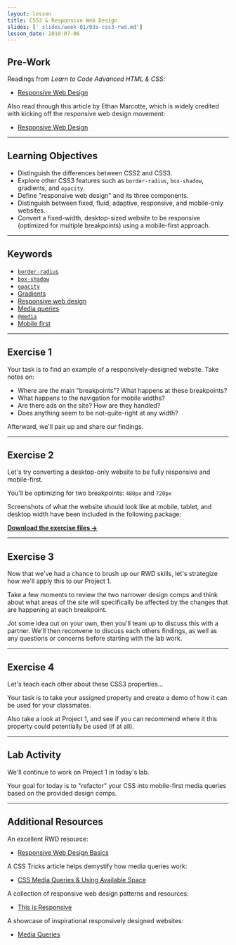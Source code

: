 ```yaml
---
layout: lesson
title: CSS3 & Responsive Web Design
slides: ['_slides/week-01/03a-css3-rwd.md']
lesson_date: 2018-07-06
---
```


## Pre-Work

Readings from _Learn to Code Advanced HTML & CSS_:

* [Responsive Web Design](http://learn.shayhowe.com/advanced-html-css/responsive-web-design/)

Also read through this article by Ethan Marcotte, which is widely credited with kicking off the responsive web design movement:

* [Responsive Web Design](http://alistapart.com/article/responsive-web-design/)

---

## Learning Objectives

* Distinguish the differences between CSS2 and CSS3.
* Explore other CSS3 features such as `border-radius`, `box-shadow`, gradients, and `opacity`.
* Define "responsive web design" and its three components.
* Distinguish between fixed, fluid, adaptive, responsive, and mobile-only websites.
* Convert a fixed-width, desktop-sized website to be responsive (optimized for multiple breakpoints) using a mobile-first approach.

---

## Keywords

* [`border-radius`](https://developer.mozilla.org/en-US/docs/Web/CSS/border-radius)
* [`box-shadow`](https://developer.mozilla.org/en-US/docs/Web/CSS/box-shadow)
* [`opacity`](https://developer.mozilla.org/en-US/docs/Web/CSS/opacity)
* [Gradients](https://developer.mozilla.org/en-US/docs/Web/CSS/CSS_Images/Using_CSS_gradients)
* [Responsive web design](http://blog.teamtreehouse.com/modern-field-guide-responsive-web-design)
* [Media queries](https://developer.mozilla.org/en-US/docs/Web/Guide/CSS/Media_queries)
* [`@media`](https://developer.mozilla.org/en-US/docs/Web/CSS/@media)
* [Mobile first](http://bradfrost.com/blog/web/mobile-first-responsive-web-design/)

---

## Exercise 1

Your task is to find an example of a responsively-designed website. Take notes on:

* Where are the main "breakpoints"? What happens at these breakpoints?
* What happens to the navigation for mobile widths?
* Are there ads on the site? How are they handled?
* Does anything seem to be not-quite-right at any width?

Afterward, we'll pair up and share our findings.

---

## Exercise 2

Let's try converting a desktop-only website to be fully responsive and mobile-first.

You'll be optimizing for two breakpoints: `480px` and `720px`

Screenshots of what the website should look like at mobile, tablet, and desktop width have been included in the following package:

**[Download the exercise files &rarr;](/public/files/exercises/rwd-refactor.zip)**

---

## Exercise 3

Now that we've had a chance to brush up our RWD skills, let's strategize how we'll apply this to our Project 1.

Take a few moments to review the two narrower design comps and think about what areas of the site will specifically be affected by the changes that are happening at each breakpoint.

Jot some idea out on your own, then you'll team up to discuss this with a partner. We'll then reconvene to discuss each others findings, as well as any questions or concerns before starting with the lab work.

---

## Exercise 4

Let's teach each other about these CSS3 properties...

Your task is to take your assigned property and create a demo of how it can be used for your classmates.

Also take a look at Project 1, and see if you can recommend where it this property could potentially be used (if at all).

---

## Lab Activity

We'll continue to work on Project 1 in today's lab.

Your goal for today is to "refactor" your CSS into mobile-first media queries based on the provided design comps.

---

## Additional Resources

An excellent RWD resource:

* [Responsive Web Design Basics](https://developers.google.com/web/fundamentals/layouts/rwd-fundamentals/?hl=en)

A CSS Tricks article helps demystify how media queries work:

* [CSS Media Queries & Using Available Space](https://css-tricks.com/css-media-queries/)

A collection of responsive web design patterns and resources:

* [This is Responsive](http://bradfrost.github.io/this-is-responsive/)

A showcase of inspirational responsively designed websites:

* [Media Queries](http://mediaqueri.es/)
